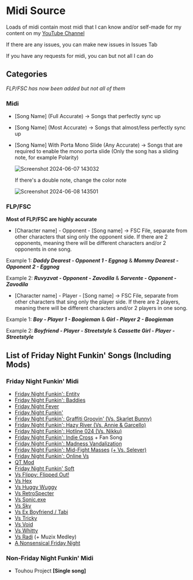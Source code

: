 # Midi Source

Loads of midi contain most midi that I can know and/or self-made for my content on my [YouTube Channel](https://www.youtube.com/channel/UCqNkUuUOYPHVsIpgk3FBStg)

If there are any issues, you can make new issues in Issues Tab

If you have any requests for midi, you can but not all I can do


## Categories
  *FLP/FSC has now been added but not all of them*
### Midi
- [Song Name] (Full Accurate) -> Songs that perfectly sync up

- [Song Name] (Most Accurate) -> Songs that almost/less perfectly sync up

- [Song Name] With Porta Mono Slide (Any Accurate) -> Songs that are required to enable the mono porta slide (Only the song has a sliding note, for example Polarity)

  ![Screenshot 2024-06-07 143032](https://github.com/FujiwaraZachWatterson/MIDI-FNF-Full-And-Most-Accurate/assets/109717730/37381f45-bf38-4df0-b22f-ccc9b74c208b)

  If there's a double note, change the color note
  
  ![Screenshot 2024-06-08 143501](https://github.com/FujiwaraZachWatterson/MIDI-FNF-Full-And-Most-Accurate/assets/109717730/d81925a1-2407-43cc-975b-4e4d1e2e0183)

### FLP/FSC
**Most of FLP/FSC are highly accurate**
- [Character name] - Opponent - [Song name] -> FSC File, separate from other characters that sing only the opponent side. If there are 2 opponents, meaning there will be different characters and/or 2 opponents in one song.

Example 1: ***Daddy Dearest - Opponent 1 - Eggnog*** & ***Mommy Dearest - Opponent 2 - Eggnog***

Example 2: ***Ruvyzvat - Opponent - Zavodila*** & ***Sarvente - Opponent - Zavodila***

- [Character name] - Player - [Song name] -> FSC File, separate from other characters that sing only the player side. If there are 2 players, meaning there will be different characters and/or 2 players in one song.

Example 1: ***Boy - Player 1 - Boogieman*** & ***Girl - Player 2 - Boogieman***

Example 2: ***Boyfriend - Player - Streetstyle*** & ***Cassette Girl - Player - Streetstyle***
  
## List of Friday Night Funkin' Songs (Including Mods)
### Friday Night Funkin' Midi
- [Friday Night Funkin': Entity](https://gamebanana.com/mods/284934)
- [Friday Night Funkin': Baddies](https://www.mediafire.com/file/k52m4eltdem6pa6/FNF_Baddies.zip/file)
- [Friday Night Fever](https://gamebanana.com/mods/310465)
- [Friday Night Funkin'](https://ninja-muffin24.itch.io/funkin)
- [Friday Night Funkin': Graffiti Groovin' (Vs. Skarlet Bunny)](https://gamebanana.com/mods/409366)
- [Friday Night Funkin': Hazy River (Vs. Annie & Garcello)](https://gamebanana.com/mods/374660)
- [Friday Night Funkin': Hotline 024 (Vs. Nikku)](https://gamebanana.com/mods/373298)
- [Friday Night Funkin': Indie Cross](https://gamejolt.com/games/indiecross/643540) + Fan Song
- [Friday Night Funkin': Madness Vandalization](https://gamebanana.com/mods/327032)
- [Friday Night Funkin': Mid-Fight Masses](https://www.mediafire.com/file/0vlkaldzpl94ife/seleverMod%2528SarventeMod_v1-4-30-21%2529.zip/file) [(+ Vs. Selever)](https://gamejolt.com/games/fnf-vs-selever/650777)
- [Friday Night Funkin': Online Vs](https://gamebanana.com/mods/286594)
- [QT Mod](https://gamebanana.com/mods/299714)
- [Friday Night Funkin' Soft](https://gamebanana.com/mods/312803)
- [Vs Flippy: Flipped Out!](https://gamebanana.com/mods/408214)
- [Vs Hex](https://gamebanana.com/mods/44225)
- [Vs Huggy Wuggy](https://gamejolt.com/games/huggywuggyfnf/657741)
- [Vs RetroSpecter](https://gamebanana.com/mods/317366)
- [Vs Sonic.exe](https://gamebanana.com/mods/316022)
- [Vs Sky](https://gamebanana.com/mods/44555)
- [Vs Ex Boyfriend / Tabi](https://gamebanana.com/mods/286388)
- [Vs Tricky](https://gamebanana.com/mods/44334)
- [Vs Void](https://gamebanana.com/mods/307819)
- [Vs Whitty](https://gamebanana.com/mods/354884)
- [Vs Radi](https://gamebanana.com/mods/403483) (+ Muzix Medley)
- [A Nonsensical Friday Night](https://gamebanana.com/mods/456005)

### Non-Friday Night Funkin' Midi
- Touhou Project **[Single song]**
